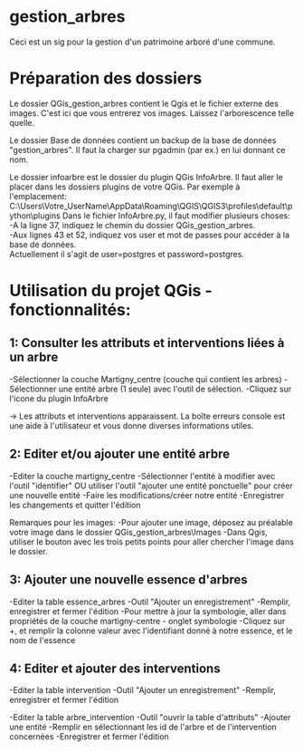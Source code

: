 # gestion_arbres
Ceci est un sig pour la gestion d'un patrimoine arboré d'une commune.

# Préparation des dossiers
Le dossier QGis_gestion_arbres contient le Qgis et le fichier externe des images.
C'est ici que vous entrerez vos images. Laissez l'arborescence telle quelle.

Le dossier Base de données contient un backup de la base de données "gestion_arbres". 
Il faut la charger sur pgadmin (par ex.) en lui donnant ce nom.

Le dossier infoarbre est le dossier du plugin QGis InfoArbre. Il faut aller le placer dans les dossiers plugins de votre QGis.
Par exemple à l'emplacement: C:\Users\Votre_UserName\AppData\Roaming\QGIS\QGIS3\profiles\default\python\plugins
Dans le fichier InfoArbre.py, il faut modifier plusieurs choses: 
<br>-A la ligne 37, indiquez le chemin du dossier QGis_gestion_arbres.
<br>-Aux lignes 43 et 52, indiquez vos user et mot de passes pour accéder à la base de données. 
<br>Actuellement il s'agit de user=postgres et password=postgres.

# Utilisation du projet QGis - fonctionnalités:

## 1: Consulter les attributs et interventions liées à un arbre
-Sélectionner la couche Martigny_centre (couche qui contient les arbres)
-Sélectionner une entité arbre (1 seule) avec l'outil de sélection.
-Cliquez sur l'icone du plugin InfoArbre

-> Les attributs et interventions apparaissent. 
La boîte erreurs console est une aide à l'utilisateur et vous donne diverses informations utiles.

## 2: Editer et/ou ajouter une entité arbre
-Editer la couche martigny_centre
-Sélectionner l'entité à modifier avec l'outil "identifier" OU utiliser l'outil "ajouter une entité ponctuelle" pour créer une nouvelle entité
-Faire les modifications/créer notre entité
-Enregistrer les changements et quitter l'édition

Remarques pour les images: 
-Pour ajouter une image, déposez au préalable votre image dans le dossier QGis_gestion_arbres\Images
-Dans Qgis, utiliser le bouton avec les trois petits points pour aller chercher l'image dans le dossier.

## 3: Ajouter une nouvelle essence d'arbres
-Editer la table essence_arbres
-Outil "Ajouter un enregistrement"
-Remplir, enregistrer et fermer l'édition
-Pour mettre à jour la symbologie, aller dans propriétés de la couche martigny-centre - onglet symbologie
-Cliquez sur +, et remplir la colonne valeur avec l'identifiant donné à notre essence, et le nom de l'essence

## 4: Editer et ajouter des interventions
-Editer la table intervention
-Outil "Ajouter un enregistrement"
-Remplir, enregistrer et fermer l'édition

-Editer la table arbre_intervention
-Outil "ouvrir la table d'attributs"
-Ajouter une entité
-Remplir en sélectionnant les id de l'arbre et de l'intervention concernées
-Enregistrer et fermer l'édition


